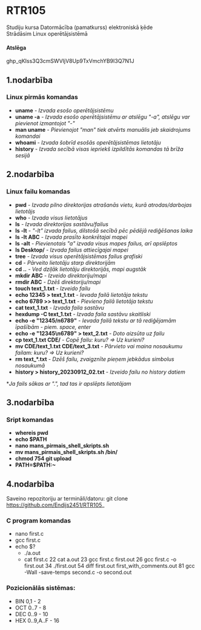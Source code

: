 # RTR105
Studiju kursa Datormācība (pamatkurss) elektroniskā ķēde  
Strādāsim Linux operētājsistēmā
  #### Atslēga   
  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  
  
  ## 1.nodarbība  
      
  ### Linux pirmās komandas

  - **uname** _- Izvada esošo operētājsistēmu_
  - **uname -a** _- Izvada esošo operētājsistēmu ar atslēgu "-a", atslēgu var pievienot izmantojot "-"_
  - **man uname** _- Pievienojot "man" tiek atvērts manuālis jeb skaidrojums komandai_
  - **whoami** _- Izvada šobrīd esošās operētājsistēmas lietotāju_
  - **history** _- Izvada secībā visas iepriekš izpildītās komandas tā brīža sesijā_

  ## 2.nodarbība   
      
  ### Linux failu komandas
  - **pwd** _- Izvada pilno direktorijas atrašanās vietu, kurā atrodas/darbojas lietotājs_
  - **who**  _- Izvada visus lietotājus_
  - **ls** _- Izvada direktorijas sastāvu/failus_
  - **ls -lt** _- "-lt" izvada failus, dilstošā secībā pēc pēdējā rediģēšanas laika_
  - **ls -lt ABC** _- Izvada prasīto konkrētajai mapei_
  - **ls -alt** _- Pievienotais "a" izvada visus mapes failus, arī apslēptos_
  - **ls Desktop/** _- Izvada failus attiecīgajai mapei_
  - **tree** _- Izvada visus operētājsistēmas failus grafiski_
  - **cd** _- Pārveito lietotāju starp direktorijām_
  - **cd ..** _- Ved dziļāk lietotāju direktorijās, mapi augstāk_
  - **mkdir ABC** _- Izveido direktoriju/mapi_
  - **rmdir ABC** _- Dzēš direktoriju/mapi_
  - **touch text_1.txt** _- Izveido failu_
  - **echo 12345 > text_1.txt** _- Ievada failā lietotāja tekstu_
  - **echo 6789 >> text_1.txt** _- Pievieno failā lietotāja tekstu_
  - **cat text_1.txt** _- Izvada faila sastāvu_
  - **hexdump -C text_1.txt** _- Izvada faila sastāvu skaitliski_
  - **echo -e "12345/n6789"** _- Ievada failā tekstu ar tā rediģējamām īpašībām - piem. space, enter_
  - **echo -e "12345\n6789" > text_2.txt** _- Doto aizsūta uz failu_
  - **cp text_1.txt CDE/**  _- Copē failu: kuru? => Uz kurieni?_
  - **mv CDE/text_1.txt CDE/text_3.txt** _- Pārvieto vai maina nosaukumu failam: kuru? => Uz kurieni?_
  - **rm text_*.txt** _- Dzēš failu, zvaigznīte pieņem jebkādus simbolus nosaukumā_
  - **history > history_20230912_02.txt** _- Izveido failu no history datiem_
    
  *_Ja fails sākas ar ".", tad tas ir apslēpts lietotājam_  
    
  ## 3.nodarbība  
  
  ### Sript komandas  
   - **whereis pwd**
   - **echo $PATH**
   - **nano mans_pirmais_shell_skripts.sh**
   - **mv mans_pirmais_shell_skripts.sh  /bin/**
   - **chmod 754 git upload**
   - **PATH=$PATH:~**
       
  ## 4.nodarbība 
    
   Saveino repozitoriju ar termināli/datoru: git clone https://github.com/Endijs2451/RTR105_
   
  ### C program komandas  
   -  nano first.c
   -  gcc first.c 
-  echo $?
   - ./a.out
   - cat first.c 
   22  cat a.out 
   23  gcc first.c first.out
   26  gcc first.c -o  first.out 
   34  ./first.out
   54  diff first.out first_with_comments.out 
   81  gcc -Wall -save-temps second.c -o second.out 

  ### Pozicionālās sistēmas:
- BIN 0,1 - 2
- OCT 0..7 - 8
- DEC 0..9 - 10
- HEX 0..9,A..F - 16
  
